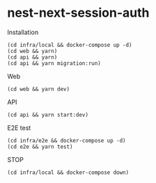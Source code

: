 # nest-next-session-auth

Installation

```
(cd infra/local && docker-compose up -d)
(cd web && yarn)
(cd api && yarn)
(cd api && yarn migration:run)
```

Web

```
(cd web && yarn dev)
```

API

```
(cd api && yarn start:dev)
```

E2E test

```
(cd infra/e2e && docker-compose up -d)
(cd e2e && yarn test)
```

STOP

```
(cd infra/local && docker-compose down)
```
